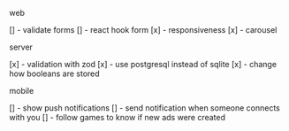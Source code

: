 web

[] - validate forms
[] - react hook form
[x] - responsiveness
[x] - carousel

server

[x] - validation with zod
[x] - use postgresql instead of sqlite
[x] - change how booleans are stored

mobile

[] - show push notifications
[] - send notification when someone connects with you
[] - follow games to know if new ads were created
